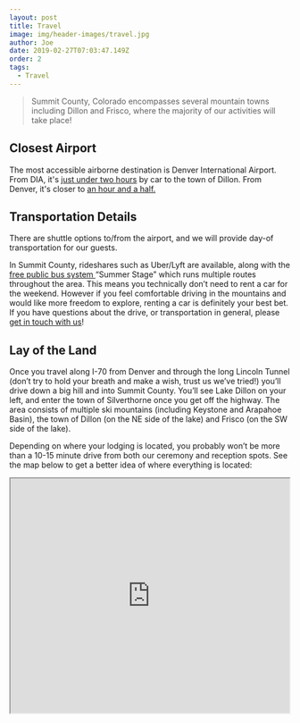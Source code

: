 ```yaml
---
layout: post
title: Travel
image: img/header-images/travel.jpg
author: Joe
date: 2019-02-27T07:03:47.149Z
order: 2
tags: 
  - Travel
---
```


> Summit County, Colorado encompasses several mountain towns including Dillon and Frisco, where the majority of our activities will take place!

## Closest Airport

The most accessible airborne destination is Denver International Airport. From DIA, it's <a href="https://www.google.com/maps/dir/Denver+International+Airport+(DEN),+8500+Pe%C3%B1a+Blvd,+Denver,+CO+80249/Dillon,+Colorado/data=!4m8!4m7!1m2!1m1!1s0x876c7f2a98ff44ff:0x49583bb435b59c6a!1m2!1m1!1s0x876a56970bb0e355:0xd821373c4991fa7f!3e0?ved=2ahUKEwiK6YTDv9vgAhUCUt8KHWpBBU0Q-A8wAHoECAUQCw" target="_blank">just under two hours</a> by car to the town of Dillon. From Denver, it's closer to <a href="https://www.google.com/maps/dir/Denver,+CO/Dillon,+Colorado/@39.6970243,-105.8081689,10z/data=!3m1!4b1!4m14!4m13!1m5!1m1!1s0x876b80aa231f17cf:0x118ef4f8278a36d6!2m2!1d-104.990251!2d39.7392358!1m5!1m1!1s0x876a56970bb0e355:0xd821373c4991fa7f!2m2!1d-106.0433518!2d39.6302643!3e0" target="_blank"> an hour and a half. </a>

## Transportation Details

There are shuttle options to/from the airport, and we will provide day-of transportation for our guests. 

In Summit County, rideshares such as Uber/Lyft are available, along with the <a href="https://www.summitcountyco.gov/360/Summer-Schedule" target="_blank"> free public bus system </a> “Summer Stage” which runs multiple routes throughout the area. This means you technically don’t need to rent a car for the weekend. However if you feel comfortable driving in the mountains and would like more freedom to explore, renting a car is definitely your best bet. If you have questions about the drive, or transportation in general, please <a href="mailto:jessicalaub@msn.com?Subject=Wedding Travel Questions&cc=jsangio1@gmail.com" target="_top">get in touch with us</a>! 

## Lay of the Land

Once you travel along I-70 from Denver and through the long Lincoln Tunnel (don’t try to hold your breath and make a wish, trust us we’ve tried!) you’ll drive down a big hill and into Summit County. You’ll see Lake Dillon on your left, and enter the town of Silverthorne once you get off the highway. The area consists of multiple ski mountains (including Keystone and Arapahoe Basin), the town of Dillon (on the NE side of the lake) and Frisco (on the SW side of the lake). 

Depending on where your lodging is located, you probably won’t be more than a 10-15 minute drive from both our ceremony and reception spots. See the map below to get a better idea of where everything is located:   

<iframe src="https://www.google.com/maps/d/embed?mid=1en85qaPnnk70eXNUysdwGTmCFXl7Whdq&hl=en" width="500" height="420"></iframe>
